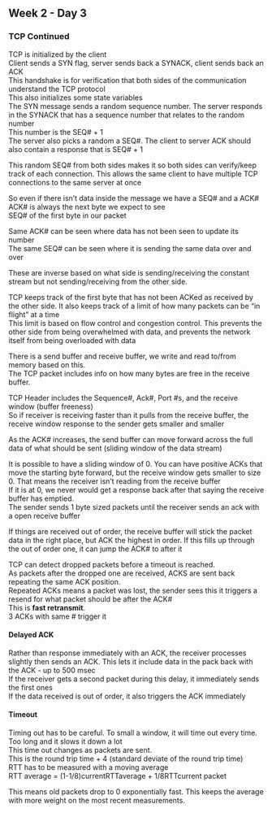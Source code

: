 ## Week 2 - Day 3
### TCP Continued
TCP is initialized by the client  
Client sends a SYN flag, server sends back a SYNACK, client sends back an ACK  
This handshake is for verification that both sides of the communication understand the TCP protocol  
This also initializes some state variables  
The SYN message sends a random sequence number. The server responds in the SYNACK that has a sequence number that relates to the random number  
This number is the SEQ# + 1  
The server also picks a random a SEQ#. The client to server ACK should also contain a response that is SEQ# + 1

This random SEQ# from both sides makes it so both sides can verify/keep track of each connection. This allows the same client to have multiple TCP connections to the same server at once

So even if there isn’t data inside the message we have a SEQ# and a ACK#  
ACK# is always the next byte we expect to see  
SEQ# of the first byte in our packet  

Same ACK# can be seen where data has not been seen to update its number  
The same SEQ# can be seen where it is sending the same data over and over

These are inverse based on what side is sending/receiving the constant stream but not sending/receiving from the other side. 

TCP keeps track of the first byte that has not been ACKed as received by the other side. It also keeps track of a limit of how many packets can be “in flight” at a time  
This limit is based on flow control and congestion control. This prevents the other side from being overwhelmed with data, and prevents the network itself from being overloaded with data

There is a send buffer and receive buffer, we write and read to/from memory based on this.  
The TCP packet includes info on how many bytes are free in the receive buffer. 

TCP Header includes the Sequence#, Ack#, Port #s, and the receive window (buffer freeness)  
So if receiver is receiving faster than it pulls from the receive buffer, the receive window response to the sender gets smaller and smaller

As the ACK# increases, the send buffer can move forward across the full data of what should be sent (sliding window of the data stream)

It is possible to have a sliding window of 0. You can have positive ACKs that move the starting byte forward, but the receive window gets smaller to size 0.  That means the receiver isn’t reading from the receive buffer  
If it is at 0, we never would get a response back after that saying the receive buffer has emptied.  
The sender sends 1 byte sized packets until the receiver sends an ack with a open receive buffer

If things are received out of order, the receive buffer will stick the packet data in the right place, but ACK the highest in order. If this fills up through the out of order one, it can jump the ACK# to after it

TCP can detect dropped packets before a timeout is reached.  
As packets after the dropped one are received, ACKS are sent back repeating the same ACK position.   
Repeated ACKs means a packet was lost, the sender sees this it triggers a resend for what packet should be after the ACK#  
This is **fast retransmit**.  
3 ACKs with same # trigger it

#### Delayed ACK
Rather than response immediately with an ACK, the receiver processes slightly then sends an ACK. This lets it include data in the pack back with the ACK - up to 500 msec  
If the receiver gets a second packet during this delay, it immediately sends the first ones   
If the data received is out of order, it also triggers the ACK immediately

#### Timeout
Timing out has to be careful. To small a window, it will time out every time. Too long and it slows it down a lot  
This time out changes as packets are sent.  
This is the round trip time + 4 (standard deviate of the round trip time)  
RTT has to be measured with a moving average  
RTT average = (1-1/8)currentRTTaverage + 1/8RTTcurrent packet  

This means old packets drop to 0 exponentially fast. This keeps the average with more weight on the most recent measurements. 